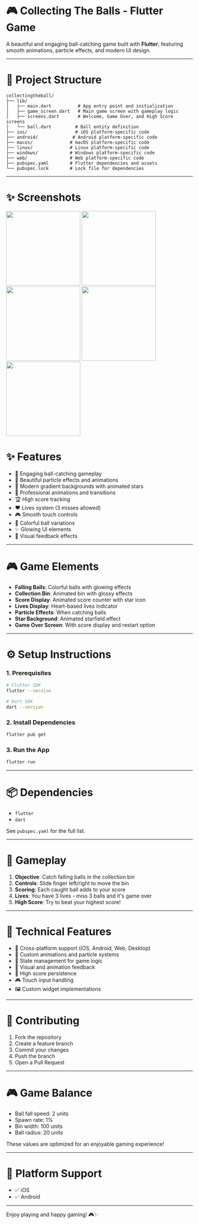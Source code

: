 # 🎮 Collecting The Balls - Flutter Game

A beautiful and engaging ball-catching game built with **Flutter**, featuring smooth animations, particle effects, and modern UI design.

---

# 📁 Project Structure

```
collectingtheball/
├── lib/
│   ├── main.dart          # App entry point and initialization
│   ├── game_screen.dart   # Main game screen with gameplay logic
│   ├── screens.dart       # Welcome, Game Over, and High Score screens
│   └── ball.dart         # Ball entity definition
├── ios/                  # iOS platform-specific code
├── android/             # Android platform-specific code
├── macos/              # macOS platform-specific code
├── linux/              # Linux platform-specific code
├── windows/            # Windows platform-specific code
├── web/                # Web platform-specific code
├── pubspec.yaml        # Flutter dependencies and assets
└── pubspec.lock        # Lock file for dependencies
```

---

# ✨ Screenshots

<p float="left"> <img src="https://github.com/user-attachments/assets/530a8892-d866-43ad-b0e0-396ebc2c63e7" width="200" /> <img src="https://github.com/user-attachments/assets/31f2ab23-25f6-4b85-b88f-3a3235c4e858" width="200" /> <img src="https://github.com/user-attachments/assets/50bee90c-7020-4495-a5f5-6fba99cfe6e8" width="200" /> <img src="https://github.com/user-attachments/assets/8779ea05-e2dc-455b-acaa-47062bbb8998" width="200" /> <img src="https://github.com/user-attachments/assets/3c454abc-0e49-438b-8bae-9c9e6a13c707" width="200" /> </p>

# ✨ Features

* 🎯 Engaging ball-catching gameplay
* 🌟 Beautiful particle effects and animations
* 🎨 Modern gradient backgrounds with animated stars
* 💫 Professional animations and transitions
* 🏆 High score tracking
* ❤️ Lives system (3 misses allowed)
* 🎮 Smooth touch controls
* 🌈 Colorful ball variations
* ✨ Glowing UI elements
* 🎵 Visual feedback effects

---

# 🎮 Game Elements

* **Falling Balls**: Colorful balls with glowing effects
* **Collection Bin**: Animated bin with glossy effects
* **Score Display**: Animated score counter with star icon
* **Lives Display**: Heart-based lives indicator
* **Particle Effects**: When catching balls
* **Star Background**: Animated starfield effect
* **Game Over Screen**: With score display and restart option

---

# ⚙️ Setup Instructions

### 1. Prerequisites

```bash
# Flutter SDK
flutter --version

# Dart SDK
dart --version
```

### 2. Install Dependencies

```bash
flutter pub get
```

### 3. Run the App

```bash
flutter run
```

---

# 📦 Dependencies

* `flutter`
* `dart`

See `pubspec.yaml` for the full list.

---

# 🎯 Gameplay

1. **Objective**: Catch falling balls in the collection bin
2. **Controls**: Slide finger left/right to move the bin
3. **Scoring**: Each caught ball adds to your score
4. **Lives**: You have 3 lives - miss 3 balls and it's game over
5. **High Score**: Try to beat your highest score!

---

# 🧱 Technical Features

* 📱 Cross-platform support (iOS, Android, Web, Desktop)
* 🎨 Custom animations and particle systems
* 🔄 State management for game logic
* 🎵 Visual and animation feedback
* 💾 High score persistence
* 🎮 Touch input handling
* 🖼️ Custom widget implementations

---

# 🤝 Contributing

1. Fork the repository
2. Create a feature branch
3. Commit your changes
4. Push the branch
5. Open a Pull Request

---

# 🎮 Game Balance

* Ball fall speed: 2 units
* Spawn rate: 1%
* Bin width: 100 units
* Ball radius: 20 units

These values are optimized for an enjoyable gaming experience!

---

# 📱 Platform Support

* ✅ iOS
* ✅ Android

---

Enjoy playing and happy gaming! 🎮✨
